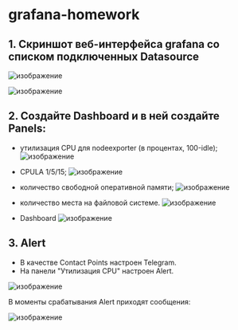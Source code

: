 # grafana-homework
## 1. Скриншот веб-интерфейса grafana со списком подключенных Datasource
![изображение](https://github.com/user-attachments/assets/bbf2628f-b63d-48ae-92aa-f05cb9162b6c)


![изображение](https://github.com/user-attachments/assets/00058ba0-bfab-40db-8696-e5d129723981)

## 2. Создайте Dashboard и в ней создайте Panels:

- утилизация CPU для nodeexporter (в процентах, 100-idle);
  ![изображение](https://github.com/user-attachments/assets/bcf834cc-c0bd-4735-a1b2-d5f5aea38707)

- CPULA 1/5/15;
  ![изображение](https://github.com/user-attachments/assets/b119207c-7a0f-40ef-938b-58562576a9d9)

- количество свободной оперативной памяти;
  ![изображение](https://github.com/user-attachments/assets/4db66fe4-d026-41b5-9d75-c917c75fe4bf)

  
- количество места на файловой системе.
![изображение](https://github.com/user-attachments/assets/6c9c2c3c-4fe1-4922-8237-52fe028b98d9)

- Dashboard
  ![изображение](https://github.com/user-attachments/assets/74777e73-19d4-45f4-980e-f4ba08ff1284)

## 3. Alert
  - В качестве Contact Points настроен Telegram.
  - На панели "Утилизация CPU" настроен Alert.

![изображение](https://github.com/user-attachments/assets/05b18d84-84e0-41ae-86d9-ae9ec287d6ac)

В моменты срабатывания Alert приходят сообщения:

![изображение](https://github.com/user-attachments/assets/7470b87b-9c50-4141-bf63-0c7bcda0c5ba)

  
